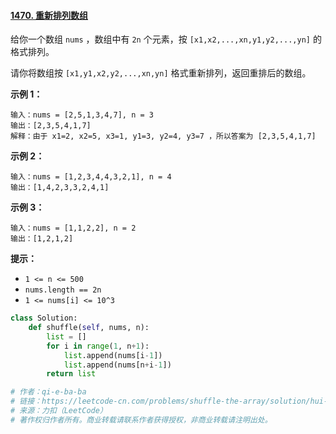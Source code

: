 #### [1470. 重新排列数组](https://leetcode-cn.com/problems/shuffle-the-array/)

给你一个数组 `nums` ，数组中有 `2n` 个元素，按 `[x1,x2,...,xn,y1,y2,...,yn]` 的格式排列。

请你将数组按 `[x1,y1,x2,y2,...,xn,yn]` 格式重新排列，返回重排后的数组。

 

**示例 1：**

```
输入：nums = [2,5,1,3,4,7], n = 3
输出：[2,3,5,4,1,7] 
解释：由于 x1=2, x2=5, x3=1, y1=3, y2=4, y3=7 ，所以答案为 [2,3,5,4,1,7]
```

**示例 2：**

```
输入：nums = [1,2,3,4,4,3,2,1], n = 4
输出：[1,4,2,3,3,2,4,1]
```

**示例 3：**

```
输入：nums = [1,1,2,2], n = 2
输出：[1,2,1,2]
```

 

**提示：**

- `1 <= n <= 500`
- `nums.length == 2n`
- `1 <= nums[i] <= 10^3`

```python
class Solution:
    def shuffle(self, nums, n):
        list = []
        for i in range(1, n+1):
            list.append(nums[i-1])
            list.append(nums[n+i-1])
        return list

# 作者：qi-e-ba-ba
# 链接：https://leetcode-cn.com/problems/shuffle-the-array/solution/hui-forxun-huan-jiu-hui-jie-zhe-dao-ti-m-ne3r/
# 来源：力扣（LeetCode）
# 著作权归作者所有。商业转载请联系作者获得授权，非商业转载请注明出处。
```

